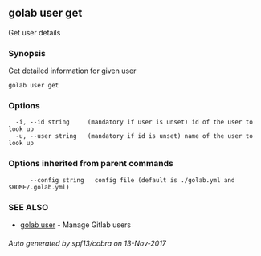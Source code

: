 ## golab user get

Get user details

### Synopsis


Get detailed information for given user

```
golab user get
```

### Options

```
  -i, --id string     (mandatory if user is unset) id of the user to look up
  -u, --user string   (mandatory if id is unset) name of the user to look up
```

### Options inherited from parent commands

```
      --config string   config file (default is ./golab.yml and $HOME/.golab.yml)
```

### SEE ALSO
* [golab user](golab_user.md)	 - Manage Gitlab users

###### Auto generated by spf13/cobra on 13-Nov-2017
